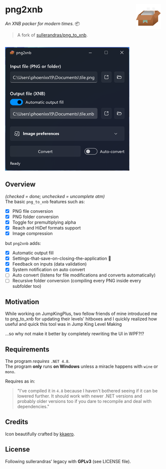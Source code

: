  # png2xnb <img src="https://raw.githubusercontent.com/Phoenixx19/png2xnb/master/png2xnb/appIcon.png" width="80px" alt="png2xnb logo" align="right">

*An XNB packer for modern times.* 📦

> A fork of [sullerandras/png_to_xnb](https://github.com/sullerandras/png_to_xnb).

<br>
<img src="https://raw.githubusercontent.com/Phoenixx19/png2xnb/master/preview.png" alt="Preview" height="400px" />

## Overview

*(checked = done; unchecked = uncomplete atm)*<br>
The basic `png_to_xnb` features such as:

- [x] PNG file conversion
- [x] PNG folder conversion
- [x] Toggle for premultiplying alpha
- [x] Reach and HiDef formats support
- [x] Image compression

but `png2xnb` adds:
- [x] Automatic output fill
- [x] Settings-that-save-on-closing-the-application 🤯
- [x] Feedback on inputs (data validation)
- [x] System notification on auto convert
- [ ] Auto convert (listens for file modifications and converts automatically)
- [ ] Recursive folder conversion (compiling every PNG inside every subfolder too)

## Motivation

While working on JumpKingPlus, two fellow friends of mine introduced me to png_to_xnb for updating their levels' hitboxes and I quickly realized how useful and quick this tool was in Jump King Level Making

...so why not make it better by completely rewriting the UI in WPF?!?

## Requirements

The program *requires* `.NET 4.8`. <br>The program **only** runs **on Windows** unless a miracle happens with `wine` or `mono`.

Requires as in:
> "I've compiled it in `4.8` because I haven't bothered seeing if it can be lowered further. It should work with newer .NET versions and probably older versions too if you dare to recompile and deal with dependencies."

## Credits

Icon beautifully crafted by [kkaero](https://kkaeero.tumblr.com/).

## License

Following sullerandras' legacy with **GPLv3** (see LICENSE file).
